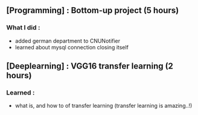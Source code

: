 ## [Programming] : Bottom-up project (5 hours)
### What I did :
- added german department to CNUNotifier
- learned about mysql connection closing itself

## [Deeplearning] : VGG16 transfer learning (2 hours)
### Learned :
- what is, and how to of transfer learning (transfer learning is amazing..!)
